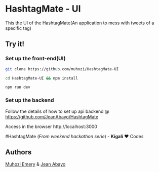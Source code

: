 # HashtagMate - UI

This the UI of the HashtagMate(An application to mess with tweets of a specific tag)



## Try it!

### Set up the front-end(UI)

```sh
git clone https://github.com/muhozi/HashtagMate-UI
```

```sh
cd HashtagMate-UI && npm install
```

```sh
npm run dev
```

### Set up the backend

Follow the details of how to set up api backend @ https://github.com/JeanAbayo/HashtagMate



Access in the browser http://localhost:3000



\#HashtagMate (*From weekend hackathon serie*)  - **Kigali** ♥ Codes



## Authors

[Muhozi Emery](https://github.com/muhozi) & [Jean Abayo](https://github.com/JeanAbayo)

